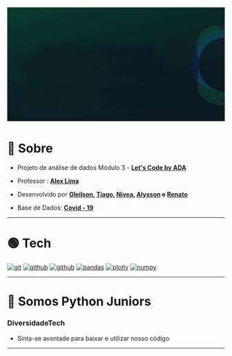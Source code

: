 <h1>
    <img src="img\logo.gif">
</h1>

# 🔴 Sobre

- Projeto de análise de dados Módulo 3 - **[Let's Code by ADA](https://letscode.com.br/)**
- Professor : **[Alex Lima](https://www.linkedin.com/in/alexcavalera/)**
- Desenvolvido por **[Gleilson](https://www.linkedin.com/in/gleilsonpedro/),
                     [Tiago](https://www.linkedin.com/in/tiago-lima-917b70bb/),
                     [Nivea](https://www.linkedin.com/in/nivea-ester-sousa),
                     [Alysson](https://www.linkedin.com/in/alysson-vinagre-b03714125)
                      e [Renato](https://www.linkedin.com/in/avlisotan/)**


- Base de Dados: **[Covid - 19](https://raw.githubusercontent.com/wcota/covid19br/master/cases-brazil-states.csv)**
---
# 🟢 Tech


[![git](https://img.shields.io/badge/GIT-E44C30?style=for-the-badge&logo=git&logoColor=white)](https://git-scm.com)
[![github](https://img.shields.io/badge/GitHub-100000?style=for-the-badge&logo=github&logoColor=white)](https://github.com/)
[![github](https://img.shields.io/badge/Python-FFD43B?style=for-the-badge&logo=python&logoColor=blue)](https://docs.python.org/3/)
[![pandas](https://img.shields.io/badge/Pandas-2C2D72?style=for-the-badge&logo=pandas&logoColor=white)](https://pandas.pydata.org/docs/)
[![plotly](https://img.shields.io/badge/Plotly-239120?style=for-the-badge&logo=plotly&logoColor=white)](https://plotly.com/python/)
[![numpy](https://img.shields.io/badge/Numpy-777BB4?style=for-the-badge&logo=numpy&logoColor=white)](https://numpy.org/doc/)



---
# 🔵 Somos Python Juniors 
### **DiversidadeTech**

- Sinta-se avontade para baixar e utilizar nosso código

---

